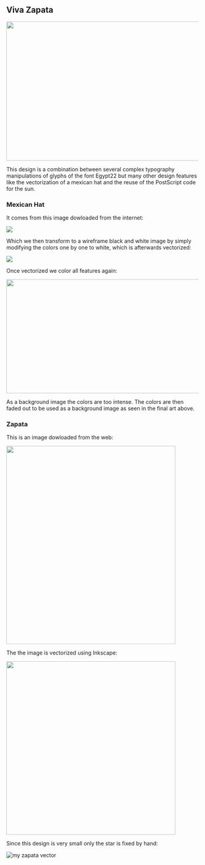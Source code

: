 
## Viva Zapata

<p align="left">
  <img src="https://user-images.githubusercontent.com/80269251/157075083-03f20635-e60b-4e1c-bc63-f52a9d95303e.png" width="511" height="365">
</p>

This design is a combination between several complex typography manipulations of glyphs of the font Egypt22 but many other design features like the vectorization of a mexican hat and the reuse of the PostScript code for the sun.

### Mexican Hat

It comes from this image dowloaded from the internet:
<p align="left">
  <img src="https://user-images.githubusercontent.com/80269251/157078417-c540b29c-c3c4-48a0-a27b-4b51de88fb5d.jpg">
</p>

Which we then transform to a wireframe black and white image by simply modifying the colors one by one to white, which is afterwards vectorized:

<p align="left">
  <img src="https://user-images.githubusercontent.com/80269251/157092302-ad5d2bd1-e743-4cd2-bfd8-213f2605d2e9.jpg">
</p>

Once vectorized we color all features again:

<p align="left">
  <img src="https://user-images.githubusercontent.com/80269251/157093296-97f96cb3-07cd-46f6-b554-41166addc373.png" width="626" height="299">
</p>

As a background image the colors are too intense. The colors are then faded out to be used as a background image as seen in the final art above.

### Zapata

This is an image dowloaded from the web:

<p align="left">
  <img src="https://user-images.githubusercontent.com/80269251/157272849-ef65c2de-80e0-4abd-bc98-e47b8c4f9a38.png" width="443" height="520">
</p>

The the image is vectorized using Inkscape:

<p align="left">
  <img src="https://user-images.githubusercontent.com/80269251/157275693-cbab2364-6c9c-4501-8aff-d1545f9d8b1d.png" width="443" height="455">
</p>

Since this design is very small only the star is fixed by hand:

![my zapata vector](https://user-images.githubusercontent.com/80269251/157277620-ffc54feb-3883-4772-88f9-c5a6a11766b9.png)





